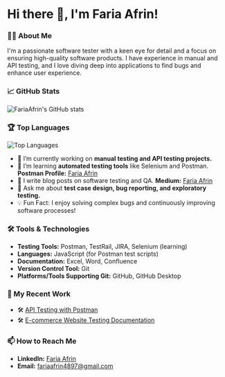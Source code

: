 # Hi there 👋, I'm Faria Afrin!

### 👨‍💻 About Me
I'm a passionate software tester with a keen eye for detail and a focus on ensuring high-quality software products. I have experience in manual and API testing, and I love diving deep into applications to find bugs and enhance user experience.

### 📈 GitHub Stats
![FariaAfrin's GitHub stats](https://github-readme-stats.vercel.app/api?username=FariaAfrin&show_icons=true&theme=radical)

### 🏆 Top Languages
![Top Languages](https://github-readme-stats.vercel.app/api/top-langs/?username=FariaAfrin&layout=compact&theme=radical)

- 🔭 I’m currently working on **manual testing and API testing projects.** 
- 🌱 I’m learning **automated testing tools** like Selenium and Postman. **Postman Profile:** [Faria Afrin](https://www.postman.com/fariaafrin)
- 📝 I write blog posts on software testing and QA. **Medium:** [Faria Afrin](https://medium.com/@faria-afrin)
- 💬 Ask me about **test case design, bug reporting, and exploratory testing.**
- 💡 Fun Fact: I enjoy solving complex bugs and continuously improving software processes!

### 🛠️ Tools & Technologies
- **Testing Tools:** Postman, TestRail, JIRA, Selenium (learning)
- **Languages:** JavaScript (for Postman test scripts)
- **Documentation:** Excel, Word, Confluence
- **Version Control Tool:** Git
- **Platforms/Tools Supporting Git:** GitHub, GitHub Desktop

### 📝 My Recent Work
- 🛠️ [API Testing with Postman](https://github.com/janedoe/api-testing-postman)
- 🛠️ [E-commerce Website Testing Documentation](https://github.com/janedoe/ecommerce-testing-docs)

### 📫 How to Reach Me
- **LinkedIn:** [Faria Afrin](https://www.linkedin.com/in/fariaafrin/)
- **Email:** [fariaafrin4897@gmail.com](mailto:fariaafrin4897@gmail.com)
